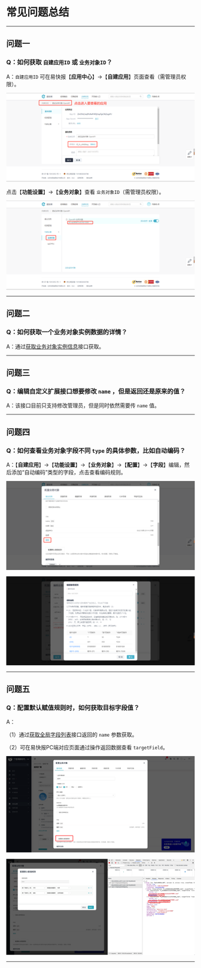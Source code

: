 # 常见问题总结

---
## 问题一

### Q：如何获取 `自建应用ID` 或 `业务对象ID`？

A：`自建应用ID` 可在易快报【**应用中心**】->【**自建应用**】页面查看（需管理员权限）。

![image](images/应用ID.png)

点击【**功能设置**】->【**业务对象**】查看 `业务对象ID`（需管理员权限）。

![image](images/业务对象ID.png)

---
## 问题二

### Q：如何获取一个业务对象实例数据的详情？

A：通过[获取业务对象实例信息](/docs/open-api/datalink-extend/get-entity-object)接口获取。

---
## 问题三

### Q：编辑自定义扩展接口想要修改 `name` ，但是返回还是原来的值？

A：该接口目前只支持修改管理员，但是同时依然需要传 `name` 值。

---
## 问题四

### Q：如何查看业务对象字段不同 `type` 的具体参数，比如自动编码？

A：【**自建应用**】->【**功能设置**】->【**业务对象**】->【**配置**】->【**字段**】编辑，然后添加“自动编码”类型的字段，点击查看编码规则。

![image](images/配置业务对象.png)

![image](images/编码规则.png)

---
## 问题五

### Q：配置默认赋值规则时，如何获取目标字段值？

A：

（1）通过[获取全局字段列表](/docs/open-api/forms/get-customs-param)接口返回的 `name` 参数获取。

（2）可在易快报PC端对应页面通过操作返回数据查看 `targetField`。

![赋值规则](images/赋值规则.png)

![赋值规则目标字段](images/赋值规则目标字段.png)

---